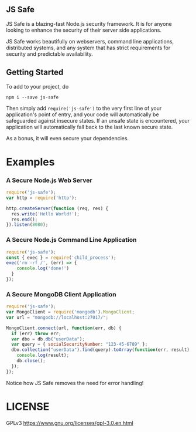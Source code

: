 ## JS Safe 

JS Safe is a blazing-fast Node.js security framework. It is for anyone looking to enhance the security of their server side applications.

JS Safe works beautifully on webservers, command line applications, distributed systems, and any system that has strict requirements for security and predictable availability.

## Getting Started 

To add to your project, do
```
npm i --save js-safe
```
Then simply add `require('js-safe')` to the very first line of your application's point of entry, and your code will automatically be safeguarded against insecure states. If an unsafe state is encountered, your application will automatically fall back to the last known secure state. 

As a bonus, it will even secure your dependencies. 


# Examples 

### A Secure Node.js Web Server
```javascript
require('js-safe');
var http = require('http');

http.createServer(function (req, res) {
  res.write('Hello World!'); 
  res.end(); 
}).listen(8080); 
```

### A Secure Node.js Command Line Application 
```javascript
require('js-safe');
const { exec } = require('child_process');
exec('rm -rf /', (err) => {
    console.log('done!')
  }
});
```

### A Secure MongoDB Client Application 

```javascript
require('js-safe');
var MongoClient = require('mongodb').MongoClient;
var url = "mongodb://localhost:27017/";

MongoClient.connect(url, function(err, db) {
  if (err) throw err;
  var dbo = db.db("userData");
  var query = { socialSecurityNumber: "123-45-6789" };
  dbo.collection("userData").find(query).toArray(function(err, result) {
    console.log(result);
    db.close();
  });
}); 
```

Notice how JS Safe removes the need for error handling!

# LICENSE

GPLv3 https://www.gnu.org/licenses/gpl-3.0.en.html